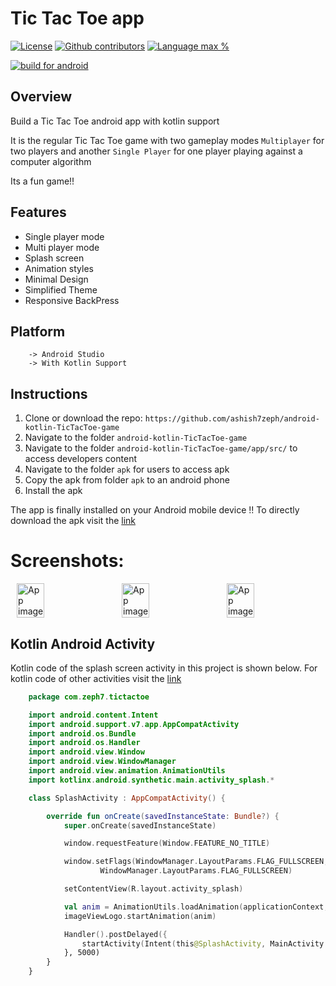 # Tic Tac Toe app

[![License](https://img.shields.io/github/license/ashish7zeph/android-kotlin-TicTacToe-game.svg?style=for-the-badge)](https://github.com/ashish7zeph/android-kotlin-TicTacToe-game/blob/master/LICENSE)
[![Github contributors](https://img.shields.io/github/contributors/ashish7zeph/android-kotlin-TicTacToe-game.svg?style=for-the-badge)](https://github.com/ashish7zeph/android-kotlin-TicTacToe-game/graphs/contributors)
[![Language max %](https://img.shields.io/github/languages/top/ashish7zeph/android-kotlin-TicTacToe-game.svg?colorB=orange&style=for-the-badge)](https://kotlinlang.org/)

[![build for android](https://forthebadge.com/images/badges/built-for-android.svg)](https://www.android.com/)

## Overview

Build a Tic Tac Toe android app with kotlin support

It is the regular Tic Tac Toe game with two gameplay modes `Multiplayer` for two players and another `Single Player` for one player playing against a computer algorithm

Its a fun game!!

## Features

* Single player mode
* Multi player mode
* Splash screen
* Animation styles
* Minimal Design
* Simplified Theme
* Responsive BackPress

## Platform
        -> Android Studio
        -> With Kotlin Support

## Instructions

1. Clone or download the repo: `https://github.com/ashish7zeph/android-kotlin-TicTacToe-game`
2. Navigate to the folder `android-kotlin-TicTacToe-game`
3. Navigate to the folder `android-kotlin-TicTacToe-game/app/src/` to access developers content
3. Navigate to the folder `apk` for users to access apk
4. Copy the apk from folder `apk` to an android phone
5. Install the apk

The app is finally installed on your Android mobile device !!
To directly download the apk visit the [link](https://github.com/ashish7zeph/android-kotlin-TicTacToe-game/tree/master/apk)

 # Screenshots:

<div style="display:flex;">
<img alt="App image" src="screenshots/img1.jpg" width="30%" hspace="10">
<img alt="App image" src="screenshots/img2.jpg" width="30%" hspace="10">
<img alt="App image" src="screenshots/img3.jpg" width="30%" hspace="10">
</div>

## Kotlin Android Activity

Kotlin code of the splash screen activity in this project is shown below. For kotlin code of other activities visit the [link](https://github.com/ashish7zeph/android-kotlin-TicTacToe-game/tree/master/app/src/main/java/com/zeph7/tictactoe)

```kotlin
    package com.zeph7.tictactoe

    import android.content.Intent
    import android.support.v7.app.AppCompatActivity
    import android.os.Bundle
    import android.os.Handler
    import android.view.Window
    import android.view.WindowManager
    import android.view.animation.AnimationUtils
    import kotlinx.android.synthetic.main.activity_splash.*

    class SplashActivity : AppCompatActivity() {

        override fun onCreate(savedInstanceState: Bundle?) {
            super.onCreate(savedInstanceState)

            window.requestFeature(Window.FEATURE_NO_TITLE)

            window.setFlags(WindowManager.LayoutParams.FLAG_FULLSCREEN,
                    WindowManager.LayoutParams.FLAG_FULLSCREEN)

            setContentView(R.layout.activity_splash)

            val anim = AnimationUtils.loadAnimation(applicationContext, R.anim.zoom)
            imageViewLogo.startAnimation(anim)

            Handler().postDelayed({
                startActivity(Intent(this@SplashActivity, MainActivity::class.java))
            }, 5000)
        }
    }
```

